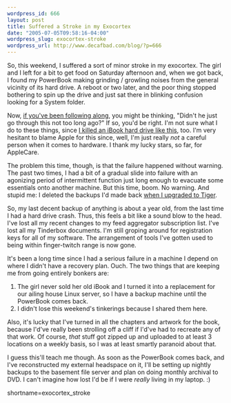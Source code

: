 ```yaml
--- 
wordpress_id: 666
layout: post
title: Suffered a Stroke in my Exocortex
date: "2005-07-05T09:58:16-04:00"
wordpress_slug: exocortex-stroke
wordpress_url: http://www.decafbad.com/blog/?p=666
---
```

So, this weekend, I suffered a sort of minor stroke in my exocortex.  The girl and I left for a bit to get food on Saturday afternoon and, when we got back, I found my PowerBook making grinding / growling noises from the general vicinity of its hard drive.  A reboot or two later, and the poor thing stopped bothering to spin up the drive and just sat there in blinking confusion looking for a System folder.

Now, [if you've been following along][lt], you might be thinking, "Didn't he just go through this not too long ago?"  If so, you'd be right.  I'm not sure what I do to these things, since [I killed an iBook hard drive like this][ib], too.  I'm very hesitant to blame Apple for this since, well, I'm just really *not* a careful person when it comes to hardware.  I thank my lucky stars, so far, for AppleCare.

The problem this time, though, is that the failure happened without warning.  The past two times, I had a bit of a gradual slide into failure with an agonizing period of intermittent function just long enough to evacuate some essentials onto another machine.  But this time, boom.  No warning.  And stupid me:  I deleted the backups I'd made back [when I upgraded to Tiger][tiger].

So, my last decent backup of anything is about a year old, from the last time I had a hard drive crash.  Thus, this feels a bit like a sound blow to the head.  I've lost all my recent changes to my feed aggregator subscription list.  I've lost all my Tinderbox documents.  I'm still groping around for registration keys for all of my software.  The arrangement of tools I've gotten used to being within finger-twitch range is now gone.

It's been a long time since I had a serious failure in a machine I depend on where I didn't have a recovery plan.  Ouch.  The two things that are keeping me from going entirely bonkers are:

1. The girl never sold her old iBook and I turned it into a replacement for our ailing house Linux server, so I have a backup machine until the PowerBook comes back.
2. I didn't lose this weekend's tinkerings because I shared them here.  

Also, it's lucky that I've turned in all the chapters and artwork for the book, because I'd've really been strolling off a cliff if I'd've had to recreate any of that work.  Of course, *that* stuff got zipped up and uploaded to at least 3 locations on a weekly basis, so I was at least smartly paranoid about that.

I guess this'll teach me though.  As soon as the PowerBook comes back, and I've reconstructed my external headspace on it, I'll be setting up nightly backups to the basement file server and plan on doing monthly archival to DVD.  I can't imagine how lost I'd be if I were *really* living in my laptop.  :)

[tiger]: http://www.decafbad.com/blog/2005/04/30/initial_tiger_thoughts
[lt]: http://www.decafbad.com/blog/2004/09/17/are_powerbook_hard_drives_supposed_to_sound_like_amiga_floppy_drives
[ib]: http://www.decafbad.com/blog/2002/10/17/ooocoi
<!--more-->
shortname=exocortex_stroke

